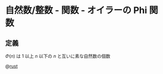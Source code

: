 # 自然数/整数 - 関数 - オイラーの Phi 関数

## 定義

$\Phi(n)$ は $1$ 以上 $n$ 以下の $n$ と互いに素な自然数の個数

@[rust](procon-rs/src/num/euler_phi.rs)

